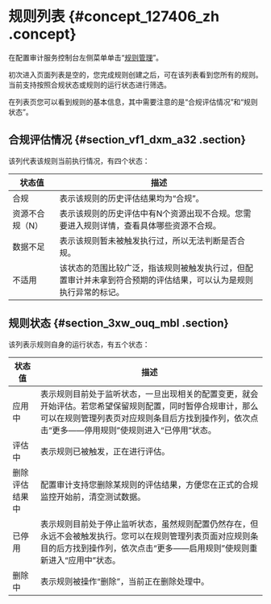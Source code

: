 # 规则列表 {#concept_127406_zh .concept}

在配置审计服务控制台左侧菜单单击“[规则管理](https://config.console.aliyun.com/rules)”。

初次进入页面列表是空的，您完成规则创建之后，可在该列表看到您所有的规则。当前支持按照合规状态或规则的运行状态进行筛选。

在列表页您可以看到规则的基本信息，其中需要注意的是“合规评估情况”和“规则状态”。

## 合规评估情况 {#section_vf1_dxm_a32 .section}

该列代表该规则当前执行情况，有四个状态：

|状态值|描述|
|---|--|
|合规|表示该规则的历史评估结果均为“合规”。|
|资源不合规（N）|表示该规则的历史评估中有N个资源出现不合规。您需要进入规则详情，查看具体哪些资源不合规。|
|数据不足|表示该规则暂未被触发执行过，所以无法判断是否合规。|
|不适用|该状态的范围比较广泛，指该规则被触发执行过，但配置审计并未拿到符合预期的评估结果，可以认为是规则执行异常的标记。|

## 规则状态 {#section_3xw_ouq_mbl .section}

该列表示规则自身的运行状态，有五个状态：

|状态值|描述|
|---|--|
|应用中|表示规则目前处于监听状态，一旦出现相关的配置变更，就会开始评估。若您希望保留规则配置，同时暂停合规审计，那么可以在规则管理列表页对应规则条目后方找到操作列，依次点击“更多——停用规则”使规则进入“已停用”状态。|
|评估中|表示规则已被触发，正在进行评估。|
|删除评估结果中|配置审计支持您删除某规则的评估结果，方便您在正式的合规监控开始前，清空测试数据。|
|已停用|表示规则目前处于停止监听状态，虽然规则配置仍然存在，但永远不会被触发执行。您可以在规则管理列表页面对应规则条目的后方找到操作列，依次点击“更多——启用规则”使规则重新进入“应用中”状态。|
|删除中|表示规则被操作“删除”，当前正在删除处理中。|

